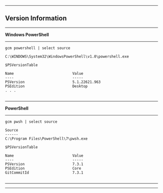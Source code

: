 
***

## Version Information 

***

**Windows PowerShell**

***

```
gcm powershell | select source

C:\WINDOWS\System32\WindowsPowerShell\v1.0\powershell.exe

$PSVersionTable

Name                           Value
----                           -----   
PSVersion                      5.1.22621.963
PSEdition                      Desktop         
. . . 


```

***

**PowerShell**

***

```
gcm pwsh | select source

Source
------
C:\Program Files\PowerShell\7\pwsh.exe

$PSVersionTable

Name                           Value
----                           -----
PSVersion                      7.3.1
PSEdition                      Core
GitCommitId                    7.3.1


```


***
***
